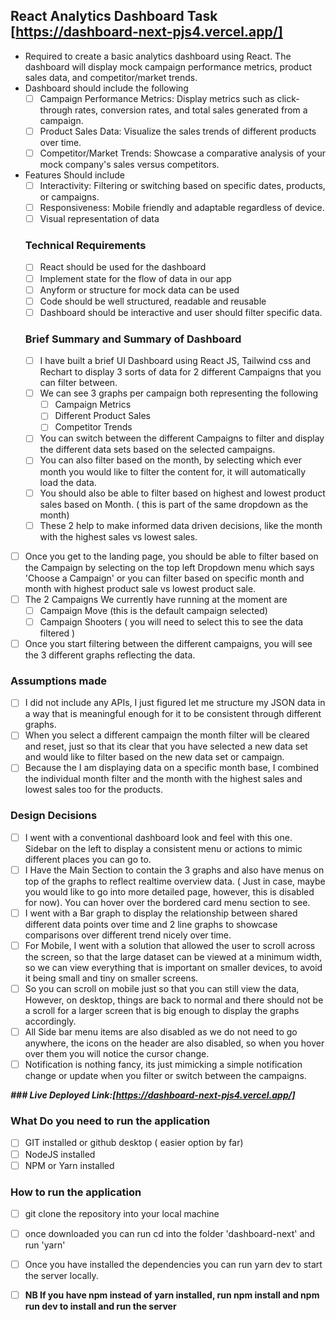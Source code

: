 ## React Analytics Dashboard Task [https://dashboard-next-pjs4.vercel.app/]
- Required to create a basic analytics dashboard using React. The dashboard will display mock campaign performance metrics, product sales data, and competitor/market trends.
- Dashboard should include the following
   - [ ] Campaign Performance Metrics: Display metrics such as click-through rates, conversion rates, and total sales generated from a campaign.
   - [ ] Product Sales Data: Visualize the sales trends of different products over time.
   - [ ] Competitor/Market Trends: Showcase a comparative analysis of your mock company's sales versus competitors.
- Features Should include
   - [ ] Interactivity: Filtering or switching based on specific dates, products, or campaigns.
   - [ ] Responsiveness: Mobile friendly and adaptable regardless of device.
   - [ ] Visual representation of data
   ### Technical Requirements
   - [ ] React should be used for the dashboard
   - [ ] Implement state for the flow of data in our app
   - [ ] Anyform or structure for mock data can be used
   - [ ] Code should be well structured, readable and reusable
   - [ ] Dashboard should be interactive and user should filter specific data.

   ### Brief Summary and Summary of Dashboard
   - [ ] I have built a brief UI Dashboard using React JS, Tailwind css and Rechart to display 3 sorts of data for 2 different Campaigns that you can filter between.
    - [ ] We can see 3 graphs per campaign both representing the following
      - [ ] Campaign Metrics
      - [ ] Different Product Sales
      - [ ] Competitor Trends
   - [ ] You can switch between the different Campaigns to filter and display the different data sets based on the selected campaigns.
   - [ ] You can also filter based on the month, by selecting which ever month you would like to filter the content for, it will automatically load the data.
   - [ ] You should also be able to filter based on highest and lowest product sales based on Month. ( this is part of the same dropdown as the month)
   - [ ] These 2 help to make informed data driven decisions, like the month with the highest sales vs lowest sales.
- [ ] Once you get to the landing page, you should be able to filter based on the Campaign by selecting on the top left Dropdown menu which says 'Choose a Campaign' or you can filter based on specific month and month with highest product sale vs lowest product sale.
- [ ] The 2 Campaigns We currently have running at the moment are
   - [ ] Campaign Move (this is the default campaign selected)
   - [ ] Campaign Shooters ( you will need to select this to see the data filtered )
- [ ] Once you start filtering between the different campaigns, you will see the 3 different graphs reflecting the data.

### Assumptions made 
- [ ] I did not include any APIs, I just figured let me structure my JSON data in a way that is meaningful enough for it to be consistent through different graphs.
- [ ] When you select a different campaign the month filter will be cleared and reset, just so that its clear that you have selected a new data set and would like to filter based on the new data set or campaign.
- [ ] Because the I am displaying data on a specific month base, I combined the individual month filter and the month with the highest sales and lowest sales too for the products.
### Design Decisions
- [ ] I went with a conventional dashboard look and feel with this one. Sidebar on the left to display a consistent menu or actions to mimic different places you can go to.
- [ ] I Have the Main Section to contain the 3 graphs and also have menus on top of the graphs to reflect realtime overview data. ( Just in case, maybe you would like to go into more detailed page, however, this is disabled for now). You can hover over the bordered card menu section to see.
- [ ] I went with a Bar graph to display the relationship between shared different data points over time and 2 line graphs to showcase comparisons over different trend nicely over time.
- [ ] For Mobile, I went with a solution that allowed the user to scroll across the screen, so that the large dataset can be viewed at a minimum width, so we can view everything that is important on smaller devices, to avoid it being small and tiny on smaller screens.
- [ ] So you can scroll on mobile just so that you can still view the data, However, on desktop, things are back to normal and there should not be a scroll for a larger screen that is big enough to display the graphs accordingly.
- [ ] All Side bar menu items are also disabled as we do not need to go anywhere, the icons on the header are also disabled, so when you hover over them you will notice the cursor change.
- [ ] Notification is nothing fancy, its just mimicking a simple notification change or update when you filter or switch between the campaigns.

***### Live Deployed Link:[https://dashboard-next-pjs4.vercel.app/]***

### What Do you need to run the application
 - [ ] GIT installed or github desktop ( easier option by far)
 - [ ] NodeJS installed
 - [ ] NPM or Yarn installed
 
 ### How to run the application
 - [ ] git clone the repository into your local machine
 - [ ] once downloaded you can run cd into the folder 'dashboard-next' and run 'yarn'
 - [ ] Once you have installed the dependencies you can run yarn dev to start the server locally. 
 - [ ] **NB  If you have npm instead of yarn installed, run npm install and npm run dev to install and run the server**

 